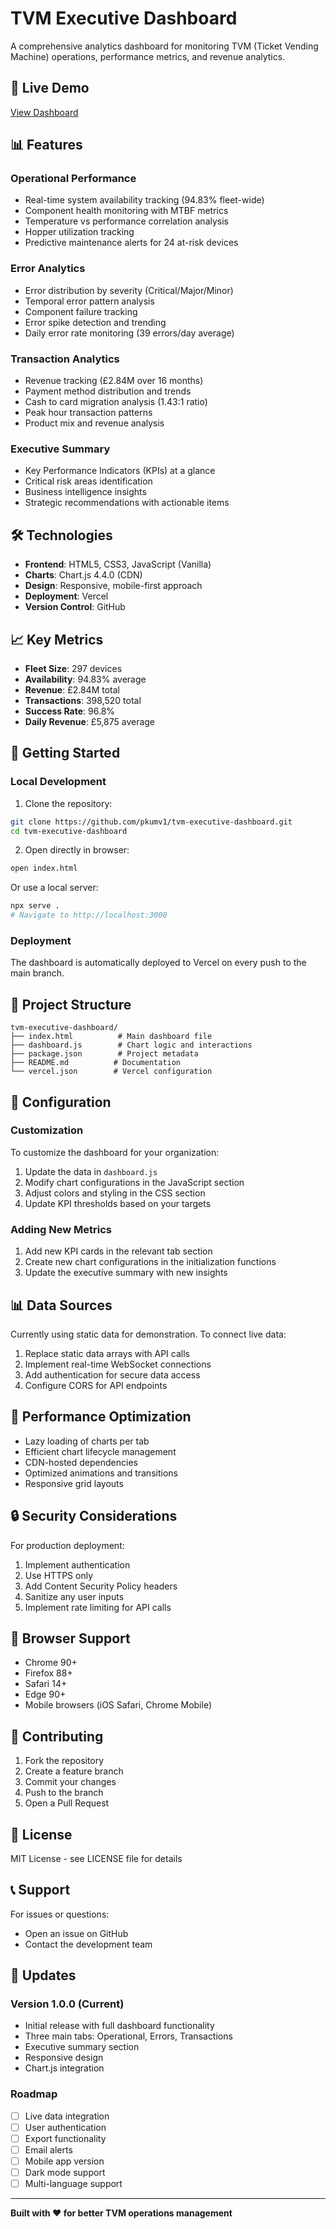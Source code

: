 # TVM Executive Dashboard

A comprehensive analytics dashboard for monitoring TVM (Ticket Vending Machine) operations, performance metrics, and revenue analytics.

## 🚀 Live Demo

[View Dashboard](https://tvm-dashboard.vercel.app)

## 📊 Features

### Operational Performance
- Real-time system availability tracking (94.83% fleet-wide)
- Component health monitoring with MTBF metrics
- Temperature vs performance correlation analysis
- Hopper utilization tracking
- Predictive maintenance alerts for 24 at-risk devices

### Error Analytics
- Error distribution by severity (Critical/Major/Minor)
- Temporal error pattern analysis
- Component failure tracking
- Error spike detection and trending
- Daily error rate monitoring (39 errors/day average)

### Transaction Analytics
- Revenue tracking (£2.84M over 16 months)
- Payment method distribution and trends
- Cash to card migration analysis (1.43:1 ratio)
- Peak hour transaction patterns
- Product mix and revenue analysis

### Executive Summary
- Key Performance Indicators (KPIs) at a glance
- Critical risk areas identification
- Business intelligence insights
- Strategic recommendations with actionable items

## 🛠️ Technologies

- **Frontend**: HTML5, CSS3, JavaScript (Vanilla)
- **Charts**: Chart.js 4.4.0 (CDN)
- **Design**: Responsive, mobile-first approach
- **Deployment**: Vercel
- **Version Control**: GitHub

## 📈 Key Metrics

- **Fleet Size**: 297 devices
- **Availability**: 94.83% average
- **Revenue**: £2.84M total
- **Transactions**: 398,520 total
- **Success Rate**: 96.8%
- **Daily Revenue**: £5,875 average

## 🚀 Getting Started

### Local Development

1. Clone the repository:
```bash
git clone https://github.com/pkumv1/tvm-executive-dashboard.git
cd tvm-executive-dashboard
```

2. Open directly in browser:
```bash
open index.html
```

Or use a local server:
```bash
npx serve .
# Navigate to http://localhost:3000
```

### Deployment

The dashboard is automatically deployed to Vercel on every push to the main branch.

## 📝 Project Structure

```
tvm-executive-dashboard/
├── index.html          # Main dashboard file
├── dashboard.js        # Chart logic and interactions
├── package.json        # Project metadata
├── README.md          # Documentation
└── vercel.json        # Vercel configuration
```

## 🔧 Configuration

### Customization

To customize the dashboard for your organization:

1. Update the data in `dashboard.js`
2. Modify chart configurations in the JavaScript section
3. Adjust colors and styling in the CSS section
4. Update KPI thresholds based on your targets

### Adding New Metrics

1. Add new KPI cards in the relevant tab section
2. Create new chart configurations in the initialization functions
3. Update the executive summary with new insights

## 📊 Data Sources

Currently using static data for demonstration. To connect live data:

1. Replace static data arrays with API calls
2. Implement real-time WebSocket connections
3. Add authentication for secure data access
4. Configure CORS for API endpoints

## 🎯 Performance Optimization

- Lazy loading of charts per tab
- Efficient chart lifecycle management
- CDN-hosted dependencies
- Optimized animations and transitions
- Responsive grid layouts

## 🔒 Security Considerations

For production deployment:

1. Implement authentication
2. Use HTTPS only
3. Add Content Security Policy headers
4. Sanitize any user inputs
5. Implement rate limiting for API calls

## 📱 Browser Support

- Chrome 90+
- Firefox 88+
- Safari 14+
- Edge 90+
- Mobile browsers (iOS Safari, Chrome Mobile)

## 🤝 Contributing

1. Fork the repository
2. Create a feature branch
3. Commit your changes
4. Push to the branch
5. Open a Pull Request

## 📄 License

MIT License - see LICENSE file for details

## 📞 Support

For issues or questions:
- Open an issue on GitHub
- Contact the development team

## 🔄 Updates

### Version 1.0.0 (Current)
- Initial release with full dashboard functionality
- Three main tabs: Operational, Errors, Transactions
- Executive summary section
- Responsive design
- Chart.js integration

### Roadmap
- [ ] Live data integration
- [ ] User authentication
- [ ] Export functionality
- [ ] Email alerts
- [ ] Mobile app version
- [ ] Dark mode support
- [ ] Multi-language support

---

**Built with ❤️ for better TVM operations management**